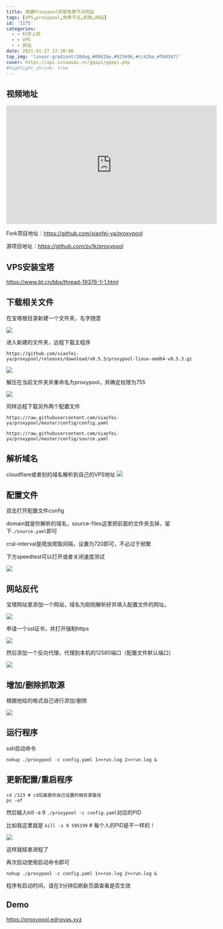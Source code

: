 ```yaml
---
title: 搭建Proxypool抓取免费节点网站
tags: [VPS,proxypool,免费节点,抓取,网站]
id: '1175'
categories:
  - - 科学上网
  - - VPS
  - - 网站
date: 2021-01-27 17:30:00
top_img: 'linear-gradient(20deg,#0062be,#925696,#cc426e,#fb0347)'
cover: https://api.ixiaowai.cn/gqapi/gqapi.php
#highlight_shrink: true
---
```


## 视频地址

<iframe width="560" height="315" src="https://www.youtube.com/embed/VPczX5xVjIo" frameborder="0" allow="accelerometer; autoplay; clipboard-write; encrypted-media; gyroscope; picture-in-picture" allowfullscreen></iframe>

Fork项目地址：https://github.com/xiaofei-ya/proxypool

源项目地址：https://github.com/zu1k/proxypool

## VPS安装宝塔

https://www.bt.cn/bbs/thread-19376-1-1.html

## 下载相关文件

在宝塔根目录新建一个文件夹，名字随意

![](https://cdn.jsdelivr.net/gh/wdm1732418365/CDN/New%20folder/Snipaste_2021-01-27_17-37-12.webp)

进入新建的文件夹，远程下载主程序

```
https://github.com/xiaofei-ya/proxypool/releases/download/v0.5.3/proxypool-linux-amd64-v0.5.3.gz
```
![](https://cdn.jsdelivr.net/gh/wdm1732418365/CDN/New%20folder/Snipaste_2021-01-27_17-37-53.webp)

解压在当前文件夹并重命名为proxypool，并确定权限为755

![](https://cdn.jsdelivr.net/gh/wdm1732418365/CDN/New%20folder/Snipaste_2021-01-27_17-38-09.webp)

同样远程下载另外两个配置文件

```
https://raw.githubusercontent.com/xiaofei-ya/proxypool/master/config/config.yaml
```
```
https://raw.githubusercontent.com/xiaofei-ya/proxypool/master/config/source.yaml
```
## 解析域名

cloudflare或者别的域名解析到自己的VPS地址
![](https://cdn.jsdelivr.net/gh/wdm1732418365/CDN/New%20folder/Snipaste_2021-01-27_17-42-01.webp)

## 配置文件

双击打开配置文件config

domain就是你解析的域名，source-files这里把前面的文件夹去掉，留下`./source.yaml`即可

cral-interval是爬虫爬取间隔，设置为720即可，不必过于频繁

下方speedtest可以打开或者关闭速度测试

![](https://cdn.jsdelivr.net/gh/wdm1732418365/CDN/New%20folder/Snipaste_2021-01-27_17-41-00.webp)

## 网站反代

宝塔网站里添加一个网站，域名为刚刚解析好并填入配置文件的网址。

![](https://cdn.jsdelivr.net/gh/wdm1732418365/CDN/New%20folder/Snipaste_2021-01-27_17-43-18.webp)

申请一个ssl证书，并打开强制https

![](https://cdn.jsdelivr.net/gh/wdm1732418365/CDN/New%20folder/Snipaste_2021-01-27_17-43-41.webp)

然后添加一个反向代理，代理到本机的12580端口（配置文件默认端口）

![](https://cdn.jsdelivr.net/gh/wdm1732418365/CDN/New%20folder/Snipaste_2021-01-27_17-44-31.webp)

## 增加/删除抓取源

根据他给的格式自己进行添加/删除

![](https://cdn.jsdelivr.net/gh/wdm1732418365/CDN/New%20folder/Snipaste_2021-01-27_18-10-18.webp)

## 运行程序

ssh启动命令
```
nohup ./proxypool -c config.yaml 1>>run.log 2>>run.log &
```

## 更新配置/重启程序

```
cd /123 # cd后面是你自己设置的根目录路径
ps -ef
```

然后输入kill -s 9 `./proxypool -c config.yaml`对应的PID

比如我这里就是 `kill -s 9 595199` # 每个人的PID是不一样的！

![](https://cdn.jsdelivr.net/gh/wdm1732418365/CDN/New%20folder/Snipaste_2021-01-27_18-02-41.webp)

这样就结束进程了

再次启动使用启动命令即可
```
nohup ./proxypool -c config.yaml 1>>run.log 2>>run.log &
```
程序有启动时间，请在3分钟后刷新页面查看是否生效

## Demo

https://proxypool.ednovas.xyz


